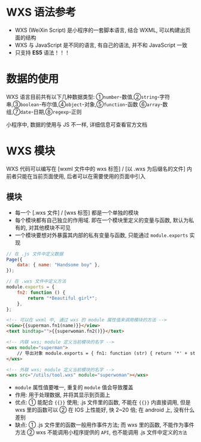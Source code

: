 # WXS 语法参考

-   WXS (WeiXin Script) 是小程序的一套脚本语言, 结合 WXML, 可以构建出页面的结构
-   WXS 与 JavaScript 是不同的语言, 有自己的语法, 并不和 JavaScript 一致
-   只支持 **ES5** 语法！！！

# 数据的使用

WXS 语言目前共有以下几种数据类型:
①`number`-数值,②`string`-字符串,③`boolean`-布尔值,④`object`-对象,⑤`function`-函数
⑥`array`-数组,⑦`date`-日期,⑧`regexp`-正则

小程序中, 数据的使用与 JS 不一样, 详细信息可查看官方文档

# WXS 模块

WXS 代码可以编写在 [wxml 文件中的 wxs 标签] / [以 .wxs 为后缀名的文件] 内
前者只能在当前页面使用, 后者可以在需要使用的页面中引入

## 模块

-   每一个 [.wxs 文件] / [wxs 标签] 都是一个单独的模块
-   每个模块都有自己独立的作用域. 即在一个模块里定义的变量与函数, 默认为私有的, 对其他模块不可见
-   一个模块要想对外暴露其内部的私有变量与函数, 只能通过 `module.exports` 实现

```js
// 在 .js 文件中定义数据
Page({
    data: { name: "Handsome boy" },
});
```

```js
// 在 .wxs 文件中定义方法
module.exports = {
    fn2: function () {
        return "*Beautiful girl*";
    },
};
```

```html
<!-- 可以在 wxml 中, 通过 wxs 的 module 属性值来调用模块的方法 -->
<view>{{superman.fn1(name)}}</view>
<text bindtap="">{{superwoman.fn2()}}</text>

<!-- 内联 wxs; module 定义当前模块的名字 -->
<wxs module="superman">
    // 导出对象 module.exports = { fn1: function (str) { return '*' + str + '*'; // 返回参数值 } }
</wxs>

<!-- 外联 wxs; module 定义当前模块的名字 -->
<wxs src="/utils/tool.wxs" module="superwoman"></wxs>
```

-   `module` 属性值要唯一, 重复的 `module` 值会导致覆盖
-   作用: 用于处理数据, 并将其显示到页面上
-   优点:
    ① 能配合 `{{}}` 使用; .js 文件里的函数, 不能在 `{{}}` 内直接调用, 但是 wxs 里的函数可以
    ② 在 IOS 上性能好, 快 2~20 倍; 在 android 上, 没有什么差别
-   缺点:
    ① .js 文件里的函数一般用作事件方法; 而 wxs 里的函数, 不能作为事件方法
    ② wxs 不能调用小程序提供的 `API`, 也不能调用 .js 文件中定义的`方法`
